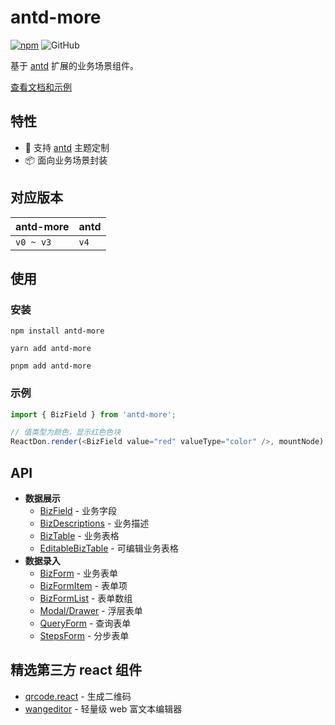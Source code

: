 # antd-more

[![npm][npm]][npm-url] ![GitHub](https://img.shields.io/github/license/doly-dev/antd-more.svg)

基于 [antd] 扩展的业务场景组件。

[查看文档和示例][site]

## 特性

- 🌈 支持 [antd] 主题定制
- 📦 面向业务场景封装

## 对应版本

| antd-more | antd |
| --------- | ---- |
| `v0 ~ v3` | `v4` |

## 使用

### 安装

```shell
npm install antd-more
```

```shell
yarn add antd-more
```

```shell
pnpm add antd-more
```

### 示例

```javascript
import { BizField } from 'antd-more';

// 值类型为颜色，显示红色色块
ReactDon.render(<BizField value="red" valueType="color" />, mountNode);
```

## API

- **数据展示**
  - [BizField] - 业务字段
  - [BizDescriptions] - 业务描述
  - [BizTable] - 业务表格
  - [EditableBizTable] - 可编辑业务表格
- **数据录入**
  - [BizForm] - 业务表单
  - [BizFormItem] - 表单项
  - [BizFormList] - 表单数组
  - [Modal/Drawer] - 浮层表单
  - [QueryForm] - 查询表单
  - [StepsForm] - 分步表单

## 精选第三方 react 组件

- [qrcode.react] - 生成二维码
- [wangeditor] - 轻量级 web 富文本编辑器

[npm]: https://img.shields.io/npm/v/antd-more.svg
[npm-url]: https://npmjs.com/package/antd-more
[site]: https://doly-dev.github.io/antd-more/latest/index.html
[doly]: https://www.npmjs.com/package/doly-cli
[umi]: https://umijs.org/zh-CN
[antd]: https://ant-design.gitee.io
[captchabutton]: https://doly-dev.github.io/antd-more/latest/index.html#/components/captcha-button
[color]: https://doly-dev.github.io/antd-more/latest/index.html#/components/color
[dictionary]: https://doly-dev.github.io/antd-more/latest/index.html#/components/dictionary
[bizdescriptions]: https://doly-dev.github.io/antd-more/latest/index.html#/components/biz-descriptions
[bizfield]: https://doly-dev.github.io/antd-more/latest/index.html#/components/biz-field
[biztable]: https://doly-dev.github.io/antd-more/latest/index.html#/components/biz-table
[editablebiztable]: https://doly-dev.github.io/antd-more/latest/index.html#/components/editable-biz-table
[bizform]: https://doly-dev.github.io/antd-more/latest/index.html#/components/biz-form
[bizformitem]: https://doly-dev.github.io/antd-more/latest/index.html#/components/item
[bizformlist]: https://doly-dev.github.io/antd-more/latest/index.html#/components/list
[modal/drawer]: https://doly-dev.github.io/antd-more/latest/index.html#/components/modal-form
[queryform]: https://doly-dev.github.io/antd-more/latest/index.html#/components/query-form
[stepsform]: https://doly-dev.github.io/antd-more/latest/index.html#/components/steps-form
[what is commitlint]: https://github.com/conventional-changelog/commitlint#what-is-commitlint
[qrcode.react]: https://www.npmjs.com/package/qrcode.react
[wangeditor]: https://www.npmjs.com/package/wangeditor
